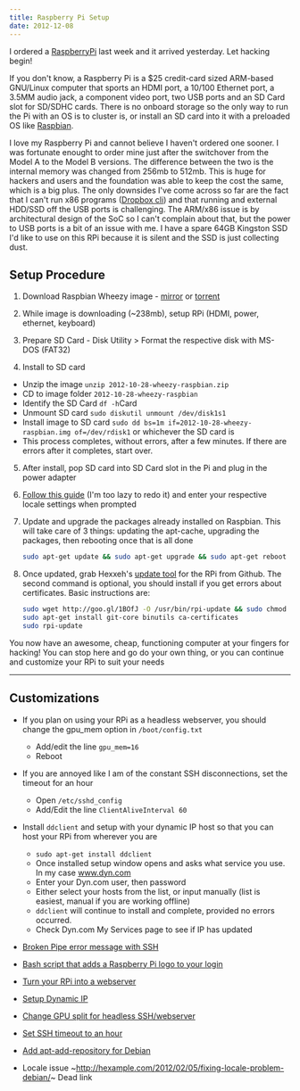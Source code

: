 ```yaml
---
title: Raspberry Pi Setup
date: 2012-12-08
---
```


I ordered a [RaspberryPi](http://www.raspberrypi.org/) last week and it arrived yesterday. Let hacking begin!

<!-- break -->

If you don't know, a Raspberry Pi is a \$25 credit-card sized ARM-based GNU/Linux computer that sports an HDMI port, a 10/100 Ethernet port, a 3.5MM audio jack, a component video port, two USB ports and an SD Card slot for SD/SDHC cards. There is no onboard storage so the only way to run the Pi with an OS is to cluster is, or install an SD card into it with a preloaded OS like [Raspbian](http://www.raspberrypi.org/downloads).

I love my Raspberry Pi and cannot believe I haven't ordered one sooner. I was fortunate enought to order mine just after the switchover from the Model A to the Model B versions. The difference between the two is the internal memory was changed from 256mb to 512mb. This is huge for hackers and users and the foundation was able to keep the cost the same, which is a big plus. The only downsides I've come across so far are the fact that I can't run x86 programs ([Dropbox cli](https://www.dropbox.com/install?os=lnx)) and that running and external HDD/SSD off the USB ports is challenging. The ARM/x86 issue is by architectural design of the SoC so I can't complain about that, but the power to USB ports is a bit of an issue with me. I have a spare 64GB Kingston SSD I'd like to use on this RPi because it is silent and the SSD is just collecting dust.

## Setup Procedure

1. Download Raspbian Wheezy image - [mirror](https://downloads.raspberrypi.org/raspbian/images/2012-10-28-wheezy-raspbian/2012-10-28-wheezy-raspbian.zip) or [torrent](https://downloads.raspberrypi.org/raspbian/images/2012-10-28-wheezy-raspbian/2012-10-28-wheezy-raspbian.zip.torrent)

2. While image is downloading (~238mb), setup RPi (HDMI, power, ethernet, keyboard)

3. Prepare SD Card - Disk Utility > Format the respective disk with MS-DOS (FAT32)

4. Install to SD card

- Unzip the image `unzip 2012-10-28-wheezy-raspbian.zip`
- CD to image folder `2012-10-28-wheezy-raspbian`
- Identify the SD Card `df -h`Card
- Unmount SD card `sudo diskutil unmount /dev/disk1s1`
- Install image to SD card `sudo dd bs=1m if=2012-10-28-wheezy-raspbian.img of=/dev/rdisk1` or whichever the SD card is
- This process completes, without errors, after a few minutes. If there are errors after it completes, start over.

5. After install, pop SD card into SD Card slot in the Pi and plug in the power adapter

6. [Follow this guide](http://www.engadget.com/2012/09/04/raspberry-pi-getting-started-guide-how-to/#title3) (I'm too lazy to redo it) and enter your respective locale settings when prompted

7. Update and upgrade the packages already installed on Raspbian. This will take care of 3 things: updating the apt-cache, upgrading the packages, then rebooting once that is all done

   ```bash
   sudo apt-get update && sudo apt-get upgrade && sudo apt-get reboot
   ```

8. Once updated, grab Hexxeh's [update tool](https://github.com/Hexxeh/rpi-update) for the RPi from Github. The second command is optional, you should install if you get errors about certificates. Basic instructions are:

   ```bash
   sudo wget http://goo.gl/1BOfJ -O /usr/bin/rpi-update && sudo chmod +x /usr/bin/rpi-update
   sudo apt-get install git-core binutils ca-certificates
   sudo rpi-update
   ```

You now have an awesome, cheap, functioning computer at your fingers for hacking! You can stop here and go do your own thing, or you can continue and customize your RPi to suit your needs

---

## Customizations

- If you plan on using your RPi as a headless webserver, you should change the gpu_mem option in `/boot/config.txt`

  - Add/edit the line `gpu_mem=16`
  - Reboot

- If you are annoyed like I am of the constant SSH disconnections, set the timeout for an hour

  - Open `/etc/sshd_config`
  - Add/Edit the line `ClientAliveInterval 60`

- Install `ddclient` and setup with your dynamic IP host so that you can host your RPi from wherever you are

  - `sudo apt-get install ddclient`
  - Once installed setup window opens and asks what service you use. In my case www.dyn.com
  - Enter your Dyn.com user, then password
  - Either select your hosts from the list, or input manually (list is easiest, manual if you are working offline)
  - `ddclient` will continue to install and complete, provided no errors occurred.
  - Check Dyn.com My Services page to see if IP has updated

- [Broken Pipe error message with SSH](http://www.matbra.com/en/2012/10/26/raspberry-pi-com-raspbian-derrubando-conexao-ssh/)
- [Bash script that adds a Raspberry Pi logo to your login](https://gist.github.com/4241852)
- [Turn your RPi into a webserver](http://www.jeremymorgan.com/tutorials/raspberry-pi/how-to-raspberry-pi-web-server/)
- [Setup Dynamic IP](http://www.debianadmin.com/ddclient-update-ip-addresses-at-dynamic-dns-service.html)
- [Change GPU split for headless SSH/webserver](http://raspberrypi.stackexchange.com/questions/673/what-is-the-optimum-split-of-main-versus-gpu-memory)
- [Set SSH timeout to an hour](http://ocaoimh.ie/2008/12/10/how-to-fix-ssh-timeout-problems/)
- [Add apt-add-repository for Debian](http://blog.anantshri.info/howto-add-ppa-in-debian/)
- Locale issue ~http://hexample.com/2012/02/05/fixing-locale-problem-debian/~ Dead link
